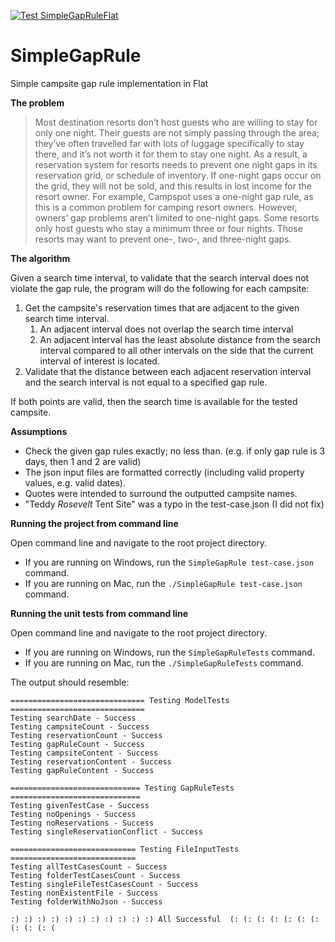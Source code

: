 [![Test SimpleGapRuleFlat](https://github.com/BSteffaniak/SimpleGapRuleFlat/actions/workflows/build.yml/badge.svg)](https://github.com/BSteffaniak/SimpleGapRuleFlat/actions/workflows/build.yml)

# SimpleGapRule
Simple campsite gap rule implementation in Flat

__The problem__

 > Most destination resorts don’t host guests who are willing to stay for only one night. Their guests are not simply passing through the area; they’ve often travelled far with lots of luggage specifically to stay there, and it’s not worth it for them to stay one night. As a result, a reservation system for resorts needs to prevent one night gaps in its reservation grid, or schedule of inventory. If one-night gaps occur on the grid, they will not be sold, and this results in lost income for the resort owner. For example, Campspot uses a one-night gap rule, as this is a common problem for camping resort owners. However, owners’ gap problems aren’t limited to one-night gaps. Some resorts only host guests who stay a minimum three or four nights. Those resorts may want to prevent one-, two-, and three-night gaps.

__The algorithm__

Given a search time interval, to validate that the search interval does not violate the gap rule, the program will do the following for each campsite:

 1. Get the campsite's reservation times that are adjacent to the given search time interval.
    1. An adjacent interval does not overlap the search time interval
    2. An adjacent interval has the least absolute distance from the search interval compared to all other intervals on the side that the current interval of interest is located.
 2. Validate that the distance between each adjacent reservation interval and the search interval is not equal to a specified gap rule.

If both points are valid, then the search time is available for the tested campsite.

__Assumptions__

 * Check the given gap rules exactly; no less than. (e.g. if only gap rule is 3 days, then 1 and 2 are valid)
 * The json input files are formatted correctly (including valid property values, e.g. valid dates).
 * Quotes were intended to surround the outputted campsite names.
 * "Teddy *Rosevelt* Tent Site" was a typo in the test-case.json (I did not fix)

__Running the project from command line__

Open command line and navigate to the root project directory.

 * If you are running on Windows, run the `SimpleGapRule test-case.json` command.
 * If you are running on Mac, run the `./SimpleGapRule test-case.json` command.

__Running the unit tests from command line__

Open command line and navigate to the root project directory.

 * If you are running on Windows, run the `SimpleGapRuleTests` command.
 * If you are running on Mac, run the `./SimpleGapRuleTests` command.

The output should resemble:

    ============================== Testing ModelTests ==============================
    Testing searchDate - Success
    Testing campsiteCount - Success
    Testing reservationCount - Success
    Testing gapRuleCount - Success
    Testing campsiteContent - Success
    Testing reservationContent - Success
    Testing gapRuleContent - Success

    ============================= Testing GapRuleTests =============================
    Testing givenTestCase - Success
    Testing noOpenings - Success
    Testing noReservations - Success
    Testing singleReservationConflict - Success

    ============================ Testing FileInputTests ============================
    Testing allTestCasesCount - Success
    Testing folderTestCasesCount - Success
    Testing singleFileTestCasesCount - Success
    Testing nonExistentFile - Success
    Testing folderWithNoJson - Success

    :) :) :) :) :) :) :) :) :) :) :) All Successful  (: (: (: (: (: (: (: (: (: (: (
